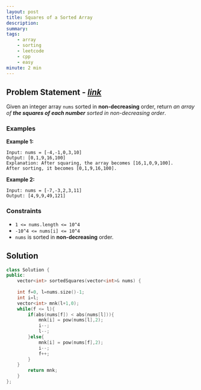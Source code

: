 ```yaml
---
layout: post
title: Squares of a Sorted Array
description: 
summary: 
tags:
    - array
    - sorting
    - leetcode
    - cpp
    - easy
minute: 2 min
---
```


## Problem Statement - [*link*](https://leetcode.com/problems/squares-of-a-sorted-array/)
Given an integer array `nums` sorted in **non-decreasing** order, return *an array of **the squares of each number** sorted in non-decreasing order*.

### Examples
**Example 1:**
```
Input: nums = [-4,-1,0,3,10]
Output: [0,1,9,16,100]
Explanation: After squaring, the array becomes [16,1,0,9,100].
After sorting, it becomes [0,1,9,16,100].
```

**Example 2:**
```
Input: nums = [-7,-3,2,3,11]
Output: [4,9,9,49,121]
```

### Constraints
+ `1 <= nums.length <= 10^4`
+ `-10^4 <= nums[i] <= 10^4`
+ `nums` is sorted in **non-decreasing** order.

## Solution
```cpp
class Solution {
public:
    vector<int> sortedSquares(vector<int>& nums) {
        
    int f=0, l=nums.size()-1;
    int i=l;
    vector<int> mnk(l+1,0);
    while(f <= l){
        if(abs(nums[f]) < abs(nums[l])){
            mnk[i] = pow(nums[l],2);
            i--;
            l--;
        }else{
            mnk[i] = pow(nums[f],2);
            i--;
            f++;
        }
    }
        return mnk;
    }
};
```
